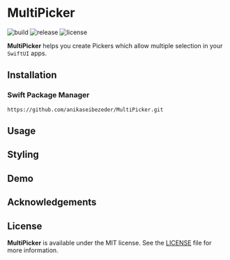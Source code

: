 # MultiPicker

![build](https://img.shields.io/github/workflow/status/anikaseibezeder/MultiPicker/build)
![release](https://img.shields.io/github/v/release/anikaseibezeder/MultiPicker)
![license](https://img.shields.io/github/license/anikaseibezeder/MultiPicker)

**MultiPicker** helps you create Pickers which allow multiple selection in your `SwiftUI` apps.

## Installation

### Swift Package Manager

```
https://github.com/anikaseibezeder/MultiPicker.git
```

## Usage

## Styling

## Demo

## Acknowledgements

## License

**MultiPicker** is available under the MIT license. See the [LICENSE](https://github.com/anikaseibezeder/MultiPicker/blob/main/LICENSE) file for more information.